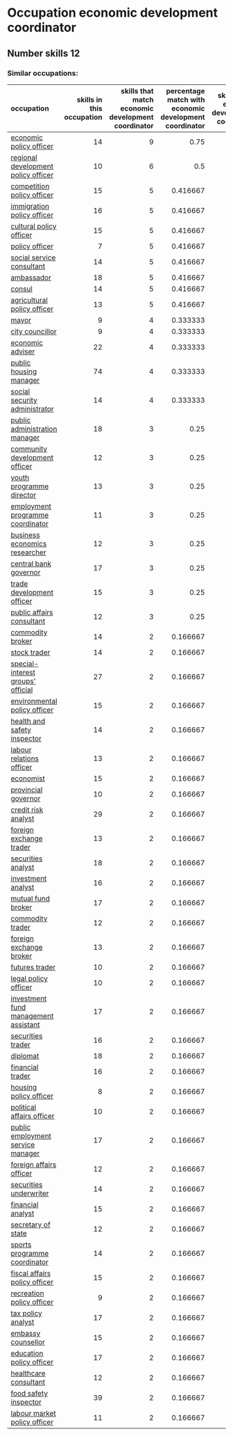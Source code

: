 # Occupation economic development coordinator
## Number skills 12
### Similar occupations:
| occupation                                                                      |   skills in this occupation |   skills that match economic development coordinator |   percentage match with economic development coordinator |   skills not in economic development coordinator |
|:--------------------------------------------------------------------------------|----------------------------:|-----------------------------------------------------:|---------------------------------------------------------:|-------------------------------------------------:|
| [economic policy officer](economic_policy_officer.md)                           |                          14 |                                                    9 |                                                 0.75     |                                                5 |
| [regional development policy officer](regional_development_policy_officer.md)   |                          10 |                                                    6 |                                                 0.5      |                                                4 |
| [competition policy officer](competition_policy_officer.md)                     |                          15 |                                                    5 |                                                 0.416667 |                                               10 |
| [immigration policy officer](immigration_policy_officer.md)                     |                          16 |                                                    5 |                                                 0.416667 |                                               11 |
| [cultural policy officer](cultural_policy_officer.md)                           |                          15 |                                                    5 |                                                 0.416667 |                                               10 |
| [policy officer](policy_officer.md)                                             |                           7 |                                                    5 |                                                 0.416667 |                                                2 |
| [social service consultant](social_service_consultant.md)                       |                          14 |                                                    5 |                                                 0.416667 |                                                9 |
| [ambassador](ambassador.md)                                                     |                          18 |                                                    5 |                                                 0.416667 |                                               13 |
| [consul](consul.md)                                                             |                          14 |                                                    5 |                                                 0.416667 |                                                9 |
| [agricultural policy officer](agricultural_policy_officer.md)                   |                          13 |                                                    5 |                                                 0.416667 |                                                8 |
| [mayor](mayor.md)                                                               |                           9 |                                                    4 |                                                 0.333333 |                                                5 |
| [city councillor](city_councillor.md)                                           |                           9 |                                                    4 |                                                 0.333333 |                                                5 |
| [economic adviser](economic_adviser.md)                                         |                          22 |                                                    4 |                                                 0.333333 |                                               18 |
| [public housing manager](public_housing_manager.md)                             |                          74 |                                                    4 |                                                 0.333333 |                                               70 |
| [social security administrator](social_security_administrator.md)               |                          14 |                                                    4 |                                                 0.333333 |                                               10 |
| [public administration manager](public_administration_manager.md)               |                          18 |                                                    3 |                                                 0.25     |                                               15 |
| [community development officer](community_development_officer.md)               |                          12 |                                                    3 |                                                 0.25     |                                                9 |
| [youth programme director](youth_programme_director.md)                         |                          13 |                                                    3 |                                                 0.25     |                                               10 |
| [employment programme coordinator](employment_programme_coordinator.md)         |                          11 |                                                    3 |                                                 0.25     |                                                8 |
| [business economics researcher](business_economics_researcher.md)               |                          12 |                                                    3 |                                                 0.25     |                                                9 |
| [central bank governor](central_bank_governor.md)                               |                          17 |                                                    3 |                                                 0.25     |                                               14 |
| [trade development officer](trade_development_officer.md)                       |                          15 |                                                    3 |                                                 0.25     |                                               12 |
| [public affairs consultant](public_affairs_consultant.md)                       |                          12 |                                                    3 |                                                 0.25     |                                                9 |
| [commodity broker](commodity_broker.md)                                         |                          14 |                                                    2 |                                                 0.166667 |                                               12 |
| [stock trader](stock_trader.md)                                                 |                          14 |                                                    2 |                                                 0.166667 |                                               12 |
| [special-interest groups' official](special-interest_groups'_official.md)       |                          27 |                                                    2 |                                                 0.166667 |                                               25 |
| [environmental policy officer](environmental_policy_officer.md)                 |                          15 |                                                    2 |                                                 0.166667 |                                               13 |
| [health and safety inspector](health_and_safety_inspector.md)                   |                          14 |                                                    2 |                                                 0.166667 |                                               12 |
| [labour relations officer](labour_relations_officer.md)                         |                          13 |                                                    2 |                                                 0.166667 |                                               11 |
| [economist](economist.md)                                                       |                          15 |                                                    2 |                                                 0.166667 |                                               13 |
| [provincial governor](provincial_governor.md)                                   |                          10 |                                                    2 |                                                 0.166667 |                                                8 |
| [credit risk analyst](credit_risk_analyst.md)                                   |                          29 |                                                    2 |                                                 0.166667 |                                               27 |
| [foreign exchange trader](foreign_exchange_trader.md)                           |                          13 |                                                    2 |                                                 0.166667 |                                               11 |
| [securities analyst](securities_analyst.md)                                     |                          18 |                                                    2 |                                                 0.166667 |                                               16 |
| [investment analyst](investment_analyst.md)                                     |                          16 |                                                    2 |                                                 0.166667 |                                               14 |
| [mutual fund broker](mutual_fund_broker.md)                                     |                          17 |                                                    2 |                                                 0.166667 |                                               15 |
| [commodity trader](commodity_trader.md)                                         |                          12 |                                                    2 |                                                 0.166667 |                                               10 |
| [foreign exchange broker](foreign_exchange_broker.md)                           |                          13 |                                                    2 |                                                 0.166667 |                                               11 |
| [futures trader](futures_trader.md)                                             |                          10 |                                                    2 |                                                 0.166667 |                                                8 |
| [legal policy officer](legal_policy_officer.md)                                 |                          10 |                                                    2 |                                                 0.166667 |                                                8 |
| [investment fund management assistant](investment_fund_management_assistant.md) |                          17 |                                                    2 |                                                 0.166667 |                                               15 |
| [securities trader](securities_trader.md)                                       |                          16 |                                                    2 |                                                 0.166667 |                                               14 |
| [diplomat](diplomat.md)                                                         |                          18 |                                                    2 |                                                 0.166667 |                                               16 |
| [financial trader](financial_trader.md)                                         |                          16 |                                                    2 |                                                 0.166667 |                                               14 |
| [housing policy officer](housing_policy_officer.md)                             |                           8 |                                                    2 |                                                 0.166667 |                                                6 |
| [political affairs officer](political_affairs_officer.md)                       |                          10 |                                                    2 |                                                 0.166667 |                                                8 |
| [public employment service manager](public_employment_service_manager.md)       |                          17 |                                                    2 |                                                 0.166667 |                                               15 |
| [foreign affairs officer](foreign_affairs_officer.md)                           |                          12 |                                                    2 |                                                 0.166667 |                                               10 |
| [securities underwriter](securities_underwriter.md)                             |                          14 |                                                    2 |                                                 0.166667 |                                               12 |
| [financial analyst](financial_analyst.md)                                       |                          15 |                                                    2 |                                                 0.166667 |                                               13 |
| [secretary of state](secretary_of_state.md)                                     |                          12 |                                                    2 |                                                 0.166667 |                                               10 |
| [sports programme coordinator](sports_programme_coordinator.md)                 |                          14 |                                                    2 |                                                 0.166667 |                                               12 |
| [fiscal affairs policy officer](fiscal_affairs_policy_officer.md)               |                          15 |                                                    2 |                                                 0.166667 |                                               13 |
| [recreation policy officer](recreation_policy_officer.md)                       |                           9 |                                                    2 |                                                 0.166667 |                                                7 |
| [tax policy analyst](tax_policy_analyst.md)                                     |                          17 |                                                    2 |                                                 0.166667 |                                               15 |
| [embassy counsellor](embassy_counsellor.md)                                     |                          15 |                                                    2 |                                                 0.166667 |                                               13 |
| [education policy officer](education_policy_officer.md)                         |                          17 |                                                    2 |                                                 0.166667 |                                               15 |
| [healthcare consultant](healthcare_consultant.md)                               |                          12 |                                                    2 |                                                 0.166667 |                                               10 |
| [food safety inspector](food_safety_inspector.md)                               |                          39 |                                                    2 |                                                 0.166667 |                                               37 |
| [labour market policy officer](labour_market_policy_officer.md)                 |                          11 |                                                    2 |                                                 0.166667 |                                                9 |
